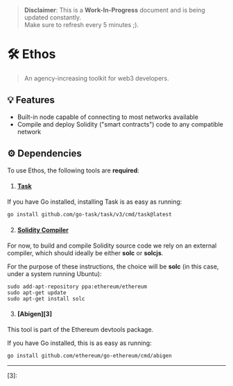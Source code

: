 > **Disclaimer**: This is a **Work-In-Progress** document and is being updated constantly.
> <br /> Make sure to refresh every 5 minutes ;).

# 🛠 Ethos
> An agency-increasing toolkit for web3 developers.

## 💡 Features

- Built-in node capable of connecting to most networks available
- Compile and deploy Solidity ("smart contracts") code to any compatible network

## ⚙️ Dependencies

To use Ethos, the following tools are **required**:

1. #### [Task][1]

If you have Go installed, installing Task is as easy as running: 
```bash
go install github.com/go-task/task/v3/cmd/task@latest
```

2. #### [Solidity Compiler][2]

For now, to build and compile Solidity source code we rely on
an external compiler, which should ideally be either **solc** or **solcjs**.

For the purpose of these instructions, the choice will be **solc** (in this
case, under a system running Ubuntu):

```
sudo add-apt-repository ppa:ethereum/ethereum
sudo apt-get update
sudo apt-get install solc
```

3. #### [Abigen][3] 

This tool is part of the Ethereum devtools package. 

If you have Go installed, this is as easy as running:

```bash
go install github.com/ethereum/go-ethereum/cmd/abigen
```

---

[1]: https://taskfile.dev/#/installation
[2]: https://docs.soliditylang.org/en/v0.8.13/installing-solidity.html#linux-packages
[3]:

